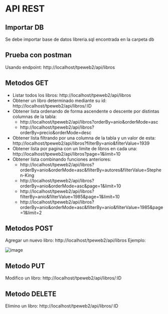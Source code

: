 # API REST

## Importar DB
Se debe importar base de datos libreria.sql encontrada en la carpeta db

## Prueba con postman
Usando endpoint: http://localhost/tpeweb2/api/libros

## Metodos GET
- Listar todos los libros: http://localhost/tpeweb2/api/libros
- Obtener un libro determinado mediante su id: http://localhost/tpeweb2/api/libros/:ID
- Obtener lista ordenando de forma ascendente o descente por distintas columnas de la tabla:
  - http://localhost/tpeweb2/api/libros?orderBy=anio&orderMode=asc
  - http://localhost/tpeweb2/api/libros?orderBy=precio&orderMode=desc
- Obtener lista filtrando por una columna de la tabla y un valor de esta: http://localhost/tpeweb2/api/libros?filterBy=anio&filterValue=1939
- Obtener lista por pagina con un limite de libros en cada una: http://localhost/tpeweb2/api/libros?page=1&limit=10
- Obtener lista combinando funciones anteriores:
  - http://localhost/tpeweb2/api/libros?orderBy=anio&orderMode=asc&filterBy=autores&filterValue=Stephen-King
  - http://localhost/tpeweb2/api/libros?orderBy=anio&orderMode=asc&page=1&limit=10
  - http://localhost/tpeweb2/api/libros?filterBy=anio&filterValue=1985&page=1&limit=10
  - http://localhost/tpeweb2/api/libros?orderBy=anio&orderMode=asc&filterBy=anio&filterValue=1985&page=1&limit=2

## Metodos POST
Agregar un nuevo libro: http://localhost/tpeweb2/api/libros
Ejemplo:

![image](https://user-images.githubusercontent.com/115017557/202066222-45a4913e-ad54-494e-bc51-3012958e26f7.png)

## Metodo PUT
Modifico un libro: http://localhost/tpeweb2/api/libros/:ID

## Metodo DELETE
Elimino un libro: http://localhost/tpeweb2/api/libros/:ID
